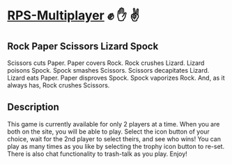 # [RPS-Multiplayer](https://maddiedeming.github.io/RPS-Multiplayer/) :fist: :hand: :v:
## Rock Paper Scissors Lizard Spock
Scissors cuts Paper. Paper covers Rock. Rock crushes Lizard. Lizard poisons Spock. Spock smashes Scissors. Scissors decapitates Lizard. Lizard eats Paper. Paper disproves Spock. Spock vaporizes Rock. And, as it always has, Rock crushes Scissors.
## Description
This game is currently available for only 2 players at a time. When you are both on the site, you will be able to play. Select the icon button of your choice, wait for the 2nd player to select theirs, and see who wins! You can play as many times as you like by selecting the trophy icon button to re-set. There is also chat functionality to trash-talk as you play. Enjoy!
